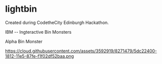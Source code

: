 # lightbin

Created during CodetheCity Edinburgh Hackathon.

IBM -- Ingteractive Bin Monsters

Alpha Bin Monster 

https://cloud.githubusercontent.com/assets/3592919/8271479/5dc22400-1812-11e5-87fe-f1f02df52baa.png

